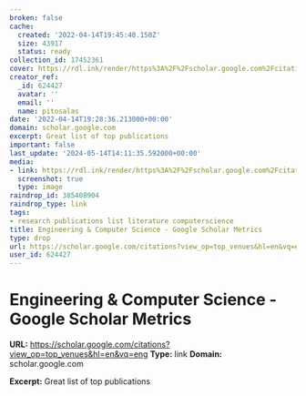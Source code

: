 ```yaml
---
broken: false
cache:
  created: '2022-04-14T19:45:40.150Z'
  size: 43917
  status: ready
collection_id: 17452361
cover: https://rdl.ink/render/https%3A%2F%2Fscholar.google.com%2Fcitations%3Fview_op%3Dtop_venues%26hl%3Den%26vq%3Deng
creator_ref:
  _id: 624427
  avatar: ''
  email: ''
  name: pitosalas
date: '2022-04-14T19:28:36.213000+00:00'
domain: scholar.google.com
excerpt: Great list of top publications
important: false
last_update: '2024-05-14T14:11:35.592000+00:00'
media:
- link: https://rdl.ink/render/https%3A%2F%2Fscholar.google.com%2Fcitations%3Fview_op%3Dtop_venues%26hl%3Den%26vq%3Deng
  screenshot: true
  type: image
raindrop_id: 385408904
raindrop_type: link
tags:
- research publications list literature computerscience
title: Engineering & Computer Science - Google Scholar Metrics
type: drop
url: https://scholar.google.com/citations?view_op=top_venues&hl=en&vq=eng
user_id: 624427
---
```


# Engineering & Computer Science - Google Scholar Metrics

**URL:** https://scholar.google.com/citations?view_op=top_venues&hl=en&vq=eng
**Type:** link
**Domain:** scholar.google.com

**Excerpt:** Great list of top publications
